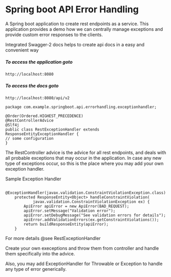 # Spring boot API Error Handling
A Spring boot application to create rest endpoints as a service. 
This application provides a demo how we can centrally manage exceptions and provide 
custom error responses to the clients. 

Integrated Swagger-2 docs helps to create api docs in a easy and convenient way

##### To access the application goto 
`http://localhost:8080`
##### To access the docs goto 
`http://localhost:8080/api/v2`


```
package com.example.springboot.api.errorhandling.exceptionhandler;

@Order(Ordered.HIGHEST_PRECEDENCE)
@RestControllerAdvice
@Slf4j
public class RestExceptionHandler extends ResponseEntityExceptionHandler {
// some configuration
}
```

The RestController advice is the advice for all rest endpoints, and deals with all probable exceptions that may occur in the application.
In case any new type of exceptions occur, so this is the place where you may add your own exception handler.

Sample Exception Handler
```
 @ExceptionHandler(javax.validation.ConstraintViolationException.class)
    protected ResponseEntity<Object> handleConstraintViolation(
            javax.validation.ConstraintViolationException ex) {
        ApiError apiError = new ApiError(BAD_REQUEST);
        apiError.setMessage("Validation error");
        apiError.setDebugMessage("See validation errors for details");
        apiError.addValidationErrors(ex.getConstraintViolations());
        return buildResponseEntity(apiError);
    }
```

For more details @see RestExceptionHandler

Create your own execeptions and throw them from controller and handle them specifically into the advice.

Also, you may add ExceptionHandler for Throwable or Exception to handle any type of error generically.

